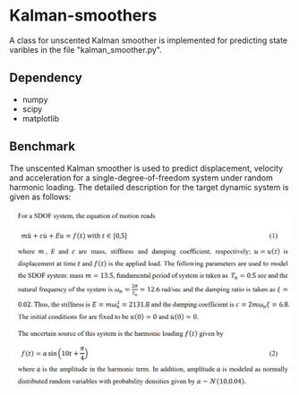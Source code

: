 # Kalman-smoothers
A class for unscented Kalman smoother is implemented for predicting state varibles in the file "kalman_smoother.py".

## Dependency
- numpy
- scipy
- matplotlib

## Benchmark
The unscented Kalman smoother is used to predict displacement, velocity and acceleration for a single-degree-of-freedom system under random harmonic loading. The detailed description for the target dynamic system is given as follows:

![sdof](./problem_statement/problem_statement1.PNG)  
